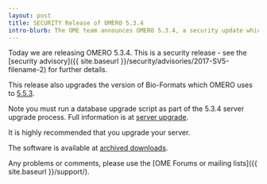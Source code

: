 ```yaml
---
layout: post
title: SECURITY Release of OMERO 5.3.4
intro-blurb: The OME team announces OMERO 5.3.4, a security update which we recommend all sysadmins upgrade to as soon as possible.
---
```

Today we are releasing OMERO 5.3.4. This is a security release - see the
[security advisory]({{ site.baseurl }}/security/advisories/2017-SV5-filename-2) for further details.

This release also upgrades the version of Bio-Formats which OMERO uses to
[5.5.3](https://docs.openmicroscopy.org/bio-formats/5.5.3/about/whats-new.html).

Note you must run a database upgrade script as part of the 5.3.4 server
upgrade process. Full information is at
[server upgrade](https://docs.openmicroscopy.org/omero/5.3.4/sysadmins/server-upgrade.html).

It is highly recommended that you upgrade your server.

The software is available at [archived downloads](https://downloads.openmicroscopy.org/omero/5.3.4).

Any problems or comments, please use the [OME Forums or mailing lists]({{ site.baseurl }}/support/).